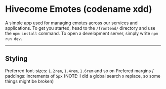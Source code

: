 # Hivecome Emotes (codename xdd)

A simple app used for managing emotes across our services and applications.
To get you started, head to the `/frontend/` directory and use the `npm install` command.
To open a development server, simply write `npm run dev`.

---
## Styling

Preferred font-sizes: `1.2rem`, `1.4rem`, `1.6rem` and so on
Prefered margins / paddings: increments of `5px` (NOTE: I did a global search x replace, so some things might be broken)

